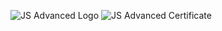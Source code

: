 ![JS Advanced Logo](https://github.com/PanayotovaT/SoftUni_JS_Advanced/blob/main/_README/JSAdvanced.jpg)
![JS Advanced Certificate](https://github.com/PanayotovaT/SoftUni_JS_Advanced/blob/main/_README/JS_Advanced_Certificate.jpg)
